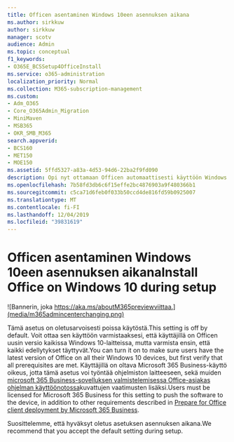 ```yaml
---
title: Officen asentaminen Windows 10een asennuksen aikana
ms.author: sirkkuw
author: sirkkuw
manager: scotv
audience: Admin
ms.topic: conceptual
f1_keywords:
- O365E_BCSSetup4OfficeInstall
ms.service: o365-administration
localization_priority: Normal
ms.collection: M365-subscription-management
ms.custom:
- Adm_O365
- Core_O365Admin_Migration
- MiniMaven
- MSB365
- OKR_SMB_M365
search.appverid:
- BCS160
- MET150
- MOE150
ms.assetid: 5ffd5327-a83a-4d53-94d6-22ba2f9fd090
description: Opi nyt ottamaan Officen automaattisesti käyttöön Windows 10-laitteissa asennuksen aikana.
ms.openlocfilehash: 7b58fd3db6c6f15effe2bc4876903a9f480366b1
ms.sourcegitcommit: c5ca71d6feb0f033b50ccd4de816fd59b0925007
ms.translationtype: MT
ms.contentlocale: fi-FI
ms.lasthandoff: 12/04/2019
ms.locfileid: "39831619"
---
```

# <a name="install-office-on-windows-10-during-setup"></a><span data-ttu-id="b74b9-103">Officen asentaminen Windows 10een asennuksen aikana</span><span class="sxs-lookup"><span data-stu-id="b74b9-103">Install Office on Windows 10 during setup</span></span>

![Bannerin, joka https://aka.ms/aboutM365previewviittaa.](media/m365admincenterchanging.png)

<span data-ttu-id="b74b9-105">Tämä asetus on oletusarvoisesti poissa käytöstä.</span><span class="sxs-lookup"><span data-stu-id="b74b9-105">This setting is off by default.</span></span> <span data-ttu-id="b74b9-106">Voit ottaa sen käyttöön varmistaaksesi, että käyttäjillä on Officen uusin versio kaikissa Windows 10-laitteissa, mutta varmista ensin, että kaikki edellytykset täyttyvät.</span><span class="sxs-lookup"><span data-stu-id="b74b9-106">You can turn it on to make sure users have the latest version of Office on all their Windows 10 devices, but first verify that all prerequisites are met.</span></span> <span data-ttu-id="b74b9-107">Käyttäjillä on oltava Microsoft 365 Business-käyttö oikeus, jotta tämä asetus voi työntää ohjelmiston laitteeseen, sekä muiden [microsoft 365 Business-sovelluksen valmistelemisessa Office-asiakas ohjelman käyttöönotossa](prepare-for-office-client-deployment.md)kuvattujen vaatimusten lisäksi.</span><span class="sxs-lookup"><span data-stu-id="b74b9-107">Users must be licensed for Microsoft 365 Business for this setting to push the software to the device, in addition to other requirements described in [Prepare for Office client deployment by Microsoft 365 Business](prepare-for-office-client-deployment.md).</span></span>
  
<span data-ttu-id="b74b9-108">Suosittelemme, että hyväksyt oletus asetuksen asennuksen aikana.</span><span class="sxs-lookup"><span data-stu-id="b74b9-108">We recommend that you accept the default setting during setup.</span></span>
